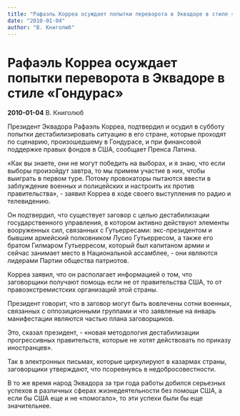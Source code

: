 ```yaml
---
title: "Рафаэль Корреа осуждает попытки переворота в Эквадоре в стиле «Гондурас»"
date: "2010-01-04"
author: "В. Книголюб"
---
```


# Рафаэль Корреа осуждает попытки переворота в Эквадоре в стиле «Гондурас»

**2010-01-04** В. Книголюб

Президент Эквадора Рафаэль Корреа, подтвердил и осудил в субботу попытки дестабилизировать ситуацию в его стране, которые проходят по сценарию, произошедшему в Гондурасе, и при финансовой поддержке правых фондов в США, сообщает Пренса Латина.

«Как вы знаете, они не могут победить на выборах, и я знаю, что если выборы произойдут завтра, то мы примем участие в них, чтобы выиграть в первом туре. Потому провокаторы пытаются ввести в заблуждение военных и полицейских и настроить их против правительства», - заявил Корреа в ходе своего выступления по радио и телевидению.

Он подтвердил, что существует заговор с целью дестабилизации государственного управления, в котором активно действуют элементы вооруженных сил, связанных с Гутьерресами: экс-президентом и бывшим армейский полковником Лусио Гутьерресом, а также его братом Гилмаром Гутьерресом, который был капитаном армии и сейчас занимает место в Национальной ассамблее, - они являются лидерами Партии общества патриотов.

Корреа заявил, что он располагает информацией о том, что заговорщики получают помощь если не от правительства США, то от правоэкстремистских организаций этой страны.

Президент говорит, что в заговор могут быть вовлечены сотни военных, связанных с оппозиционными группами и что заявленые на январь манифестации являются частью плана заговорщиков.

Это, сказал президент, ­- «новая методология дестабилизации прогрессивных правительств, которые не хотят действовать по приказу иностранцев».

Так в электронных письмах, которые циркулируют в казармах страны, заговорщики утверждают, что псоревнуясь в недобросовестности.

В то же время народ Эквадора за три года работы добился серьезных успехов в различных сферах жизнедеятельности без помощи США, а если бы США еще и не «помогало», то эти успехи были бы еще значительнее.